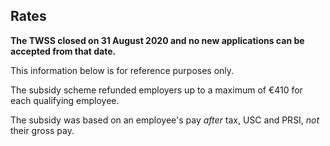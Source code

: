 ##  Rates

**The TWSS closed on 31 August 2020 and no new applications can be accepted
from that date.**

This information below is for reference purposes only.

The subsidy scheme refunded employers up to a maximum of €410 for each
qualifying employee.

The subsidy was based on an employee's pay _after_ tax, USC and PRSI, _not_
their gross pay.
